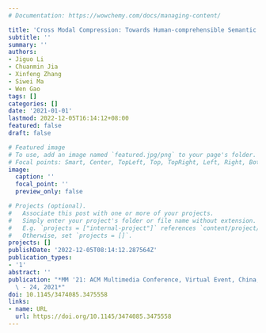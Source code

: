 ```yaml
---
# Documentation: https://wowchemy.com/docs/managing-content/

title: 'Cross Modal Compression: Towards Human-comprehensible Semantic Compression'
subtitle: ''
summary: ''
authors:
- Jiguo Li
- Chuanmin Jia
- Xinfeng Zhang
- Siwei Ma
- Wen Gao
tags: []
categories: []
date: '2021-01-01'
lastmod: 2022-12-05T16:14:12+08:00
featured: false
draft: false

# Featured image
# To use, add an image named `featured.jpg/png` to your page's folder.
# Focal points: Smart, Center, TopLeft, Top, TopRight, Left, Right, BottomLeft, Bottom, BottomRight.
image:
  caption: ''
  focal_point: ''
  preview_only: false

# Projects (optional).
#   Associate this post with one or more of your projects.
#   Simply enter your project's folder or file name without extension.
#   E.g. `projects = ["internal-project"]` references `content/project/deep-learning/index.md`.
#   Otherwise, set `projects = []`.
projects: []
publishDate: '2022-12-05T08:14:12.287564Z'
publication_types:
- '1'
abstract: ''
publication: "*MM '21: ACM Multimedia Conference, Virtual Event, China, October 20\
  \ - 24, 2021*"
doi: 10.1145/3474085.3475558
links:
- name: URL
  url: https://doi.org/10.1145/3474085.3475558
---
```

